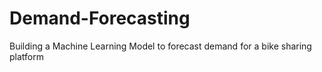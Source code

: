 # Demand-Forecasting
Building a Machine Learning Model to forecast demand for a bike sharing platform
